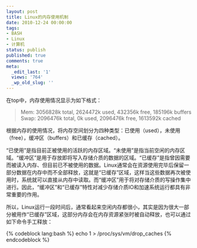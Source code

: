 ```yaml
---
layout: post
title: Linux的内存使用机制
date: 2010-12-24 00:00:00
tags:
- BASH
- Linux
- 计算机
status: publish
published: true
comments: true
meta:
  _edit_last: '1'
  views: '764'
  _wp_old_slug: ''
---
```

在top中，内存使用情况显示为如下格式：

<blockquote>
Mem:   3056828k total,  2624472k used,   432356k free,   185196k buffers
Swap:  2096476k total,        0k used,  2096476k free,  1613592k cached
</blockquote>

根据内存的使用情况，将内存空间划分为四种类型：已使用（used），未使用（free），缓冲区（buffers）和已缓存（cached）。

“已使用”是指目前正被使用的活跃的内存区域。“未使用”是指当前空闲的内存区域。“缓冲区”是用于存放即将写入存储介质的数据的区域。“已缓存”是指曾因需要而被读入内存、但目前已不被使用的数据。Linux通常会在资源使用完毕后保留一部分数据在内存中而不全部释放，这就是“已缓存”区域，这样当这些数据再次被使用时，系统就可以直接从内存中读取。而“缓冲区”用于将对存储介质的写操作集中进行。因此，“缓冲区”和“已缓存”特性对减少存储介质IO和加速系统运行都具有非常重要的作用。

所以，Linux运行一段时间后，通常看起来空闲内存都很小，其实是因为很大一部分被用作“已缓存”区域，这部分内存会在内存资源紧张时被自动释放，也可以通过如下命令手工释放：

{% codeblock lang:bash %}
echo 1 > /proc/sys/vm/drop_caches
{% endcodeblock %}
